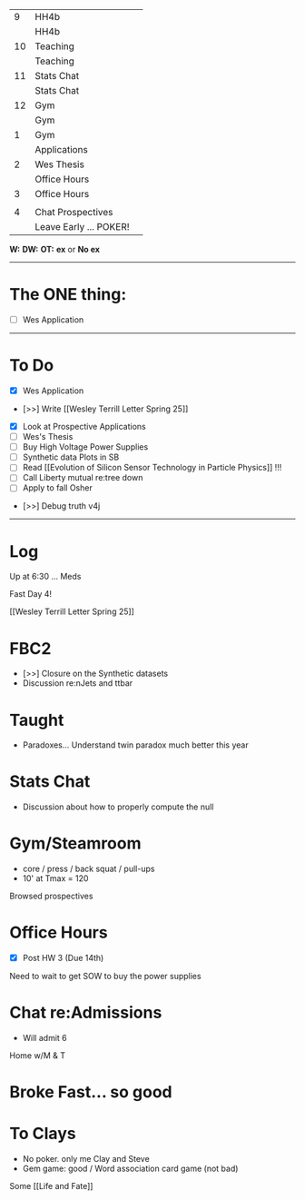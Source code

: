 
|     |                        |     |
| --- | ---------------------- | --- |
| 9   | HH4b                   |     |
|     | HH4b                   |     |
| 10  | Teaching               |     |
|     | Teaching               |     |
| 11  | Stats Chat             |     |
|     | Stats Chat             |     |
| 12  | Gym                    |     |
|     | Gym                    |     |
| 1   | Gym                    |     |
|     | Applications           |     |
| 2   | Wes Thesis             |     |
|     | Office Hours           |     |
| 3   | Office Hours           |     |
|     |                        |     |
| 4   | Chat Prospectives      |     |
|     | Leave Early ... POKER! |     |

**W:**
**DW:**
**OT:**
**ex** or **No ex**

---
# The ONE thing: 
- [ ] Wes Application

---
# To Do

- [x] Wes Application
- [>>] Write [[Wesley Terrill Letter Spring 25]]
- [x] Look at Prospective Applications
- [ ] Wes's Thesis
- [ ] Buy High Voltage Power Supplies
- [ ]  Synthetic data Plots in SB 
- [ ] Read [[Evolution of Silicon Sensor Technology in Particle Physics]] !!!
- [ ] Call Liberty mutual re:tree down
- [ ]  Apply to fall Osher
- [>>] Debug truth v4j

---

# Log

Up at 6:30 ... Meds

Fast Day 4!

[[Wesley Terrill Letter Spring 25]]

# FBC2
- [>>] Closure on the Synthetic datasets
- Discussion re:nJets and ttbar

# Taught
- Paradoxes... Understand twin paradox much better this year

# Stats Chat
- Discussion about how to properly compute the null

# Gym/Steamroom
- core / press / back squat / pull-ups
- 10' at Tmax = 120

Browsed prospectives 

# Office Hours
 - [x] Post HW 3 (Due 14th)

Need to wait to get SOW to buy the power supplies

# Chat re:Admissions
- Will admit 6 

Home w/M & T 

# Broke Fast... so good

# To Clays
- No poker. only me Clay and Steve
- Gem game: good / Word association card game (not bad)

Some [[Life and Fate]]

